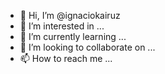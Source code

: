 - 👋 Hi, I’m @ignaciokairuz
- 👀 I’m interested in ...
- 🌱 I’m currently learning ...
- 💞️ I’m looking to collaborate on ...
- 📫 How to reach me ...

<!---
ignaciokairuz/ignaciokairuz is a ✨ special ✨ repository because its `README.md` (this file) appears on your GitHub profile.
You can click the Preview link to take a look at your changes.
--->
